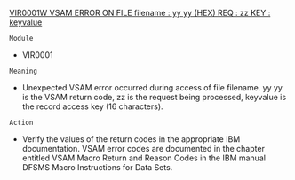 [VIR0001W VSAM ERROR ON FILE filename : yy yy (HEX) REQ : zz KEY : keyvalue](https://virtel.readthedocs.io/en/latest/manuals/virtel/Virtel459MG/messages.html?highlight=VIR0001W#VIR0001W)

`Module`
- 	VIR0001

`Meaning`
- Unexpected VSAM error occurred during access of file filename. yy yy is the VSAM return code, zz is the request being processed, keyvalue is the record access key (16 characters).

`Action`
- Verify the values of the return codes in the appropriate IBM documentation. VSAM error codes are documented in the chapter entitled VSAM Macro Return and Reason Codes in the IBM manual DFSMS Macro Instructions for Data Sets.
